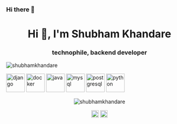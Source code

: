 ### Hi there 👋

<h1 align="center">Hi 👋, I'm Shubham Khandare</h1>
<h3 align="center">technophile, backend developer </h3>
<p align="left"> <img src="https://komarev.com/ghpvc/?username=shubhamkhandare" alt="shubhamkhandare" /> </p>

<p align="left"><img src="https://devicons.github.io/devicon/devicon.git/icons/django/django-original.svg" alt="django" width="50" height="50"/> <img src="https://devicons.github.io/devicon/devicon.git/icons/docker/docker-original-wordmark.svg" alt="docker" width="50" height="50"/> <img src="https://devicons.github.io/devicon/devicon.git/icons/java/java-original-wordmark.svg" alt="java" width="50" height="50"/> <img src="https://devicons.github.io/devicon/devicon.git/icons/mysql/mysql-original-wordmark.svg" alt="mysql" width="50" height="50"/> <img src="https://devicons.github.io/devicon/devicon.git/icons/postgresql/postgresql-original-wordmark.svg" alt="postgresql" width="50" height="50"/> <img src="https://devicons.github.io/devicon/devicon.git/icons/python/python-original-wordmark.svg" alt="python" width="50" height="50"/></p><p align="center"> <img src="https://github-readme-stats.vercel.app/api?username=shubhamkhandare&show_icons=true" alt="shubhamkhandare" /> </p>

<p align="center">
<a href="https://dev.to/shubhamkhandare" target="blank"><img align="center" src="https://cdn.jsdelivr.net/npm/simple-icons@3.0.1/icons/dev-dot-to.svg" alt="shubhamkhandare" height="20" width="20" /></a>
<a href="https://twitter.com/shubhamk12596" target="blank"><img align="center" src="https://cdn.jsdelivr.net/npm/simple-icons@3.0.1/icons/twitter.svg" alt="shubhamk12596" height="20" width="20" /></a>
</p>

